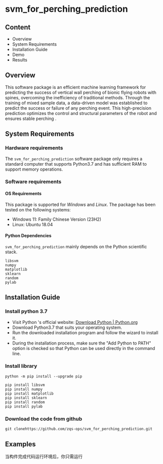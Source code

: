 # svm_for_perching_prediction

## Content

- Overview
- System Requirements
- Installation Guide
- Demo
- Results

## Overview

This software package is an efficient machine learning framework for predicting the success of vertical wall perching of bionic flying robots with spines, overcoming the inefficiency of traditional methods. Through the training of mixed sample data, a data-driven model was established to predict the success or failure of any perching event. This high-precision prediction optimizes the control and structural parameters of the robot and ensures stable perching .

## System Requirements

### Hardware requirements

The `svm_for_perching_prediction` software package only requires a standard computer that supports Python3.7 and has sufficient RAM to support memory operations.

### Software requirements

#### OS Requirements

This package is supported for *Windows* and *Linux*. The package has been tested on the following systems:

- Windows 11: Family Chinese Version (23H2)
- Linux: Ubuntu 18.04

#### Python Dependencies

`svm_for_perching_prediction` mainly depends on the Python scientific stack.

```
libsvm
numpy
matplotlib
sklearn
random
pylab
```

## Installation Guide

### Install python 3.7

- Visit Python 's official website: [Download Python | Python.org](https://www.python.org/downloads/)
- Download Python3.7 that suits your operating system.
- Run the downloaded installation program and follow the wizard to install it.
- During the installation process, make sure the "Add Python to PATH" option is checked so that Python can be used directly in the command line.

### Install library

```
python -m pip install --upgrade pip

pip install libsvm
pip install numpy
pip install matplotlib
pip install sklearn
pip install random
pip install pylab
```

### Download the code from github

```
git clonehttps://github.com/zqs-ops/svm_for_perching_prediction.git
```

## Examples

当构件完成代码运行环境后，你只需运行